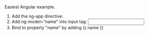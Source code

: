 Easiest Angular example.

1. Add the ng-app directive: <html ng-app>
2. Add ng-model=”name" into input tag: <input type="text" ng-model="name"/>
3. Bind to property "name" by adding {{ name }}
